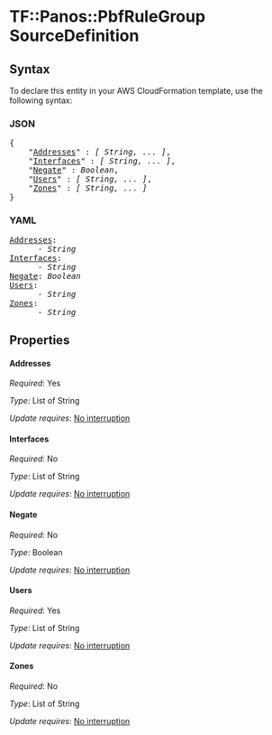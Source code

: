 # TF::Panos::PbfRuleGroup SourceDefinition

## Syntax

To declare this entity in your AWS CloudFormation template, use the following syntax:

### JSON

<pre>
{
    "<a href="#addresses" title="Addresses">Addresses</a>" : <i>[ String, ... ]</i>,
    "<a href="#interfaces" title="Interfaces">Interfaces</a>" : <i>[ String, ... ]</i>,
    "<a href="#negate" title="Negate">Negate</a>" : <i>Boolean</i>,
    "<a href="#users" title="Users">Users</a>" : <i>[ String, ... ]</i>,
    "<a href="#zones" title="Zones">Zones</a>" : <i>[ String, ... ]</i>
}
</pre>

### YAML

<pre>
<a href="#addresses" title="Addresses">Addresses</a>: <i>
      - String</i>
<a href="#interfaces" title="Interfaces">Interfaces</a>: <i>
      - String</i>
<a href="#negate" title="Negate">Negate</a>: <i>Boolean</i>
<a href="#users" title="Users">Users</a>: <i>
      - String</i>
<a href="#zones" title="Zones">Zones</a>: <i>
      - String</i>
</pre>

## Properties

#### Addresses

_Required_: Yes

_Type_: List of String

_Update requires_: [No interruption](https://docs.aws.amazon.com/AWSCloudFormation/latest/UserGuide/using-cfn-updating-stacks-update-behaviors.html#update-no-interrupt)

#### Interfaces

_Required_: No

_Type_: List of String

_Update requires_: [No interruption](https://docs.aws.amazon.com/AWSCloudFormation/latest/UserGuide/using-cfn-updating-stacks-update-behaviors.html#update-no-interrupt)

#### Negate

_Required_: No

_Type_: Boolean

_Update requires_: [No interruption](https://docs.aws.amazon.com/AWSCloudFormation/latest/UserGuide/using-cfn-updating-stacks-update-behaviors.html#update-no-interrupt)

#### Users

_Required_: Yes

_Type_: List of String

_Update requires_: [No interruption](https://docs.aws.amazon.com/AWSCloudFormation/latest/UserGuide/using-cfn-updating-stacks-update-behaviors.html#update-no-interrupt)

#### Zones

_Required_: No

_Type_: List of String

_Update requires_: [No interruption](https://docs.aws.amazon.com/AWSCloudFormation/latest/UserGuide/using-cfn-updating-stacks-update-behaviors.html#update-no-interrupt)

